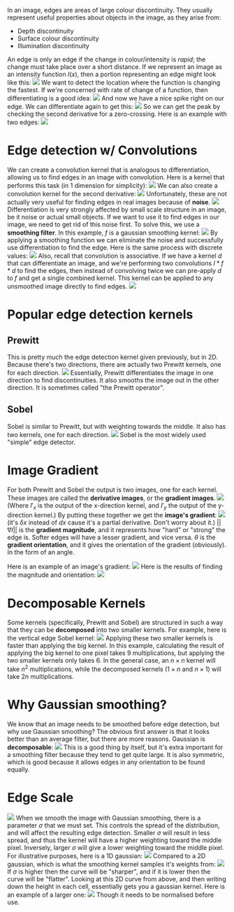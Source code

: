 In an image, edges are areas of large colour discontinuity. They usually represent useful properties about objects in the image, as they arise from:
- Depth discontinuity
- Surface colour discontinuity
- Illumination discontinuity

An edge is only an edge if the change in colour/intensity is *rapid*; the change must take place over a short distance.
If we represent an image as an intensity function $I(x)$, then a portion representing an edge might look like this:
![](Pasted%20image%2020240205152400.png)
We want to detect the location where the function is changing the fastest. If we're concerned with rate of change of a function, then differentiating is a good idea:
![](Pasted%20image%2020240205152516.png)
And now we have a nice spike right on our edge. We can differentiate again to get this:
![](Pasted%20image%2020240205152706.png)
So we can get the peak by checking the second derivative for a zero-crossing.
Here is an example with two edges:
![](Pasted%20image%2020240205152850.png)
# Edge detection w/ Convolutions
We can create a convolution kernel that is analogous to differentiation, allowing us to find edges in an image with convolution. Here is a kernel that performs this task (in 1 dimension for simplicity):
![](Pasted%20image%2020240205153108.png)
We can also create a convolution kernel for the second derivative:
![](Pasted%20image%2020240205153413.png)
Unfortunately, these are not actually very useful for finding edges in real images because of **noise**.
![](Pasted%20image%2020240205153458.png)
Differentiation is very strongly affected by small scale structure in an image, be it noise or actual small objects. If we want to use it to find edges in our image, we need to get rid of this noise first.
To solve this, we use a **smoothing filter**. In this example, $f$ is a gaussian smoothing kernel:
![](Pasted%20image%2020240205153746.png)
By applying a smoothing function we can eliminate the noise and successfully use differentiation to find the edge.
Here is the same process with discrete values:
![](Pasted%20image%2020240205154033.png)
Also, recall that convolution is associative. If we have a kernel $d$ that can differentiate an image, and we're performing two convolutions $I *f*d$ to find the edges, then instead of convolving twice we can pre-apply $d$ to $f$ and get a single combined kernel. This kernel can be applied to any unsmoothed image directly to find edges.
![](Pasted%20image%2020240205154312.png)
# Popular edge detection kernels
## Prewitt
This is pretty much the edge detection kernel given previously, but in 2D. Because there's two directions, there are actually two Prewitt kernels, one for each direction.
![](Pasted%20image%2020240205154818.png)
Essentially, Prewitt differentiates the image in one direction to find discontinuities. It also smooths the image out in the other direction.
It is sometimes called "the Prewitt operator".
## Sobel
Sobel is similar to Prewitt, but with weighting towards the middle. It also has two kernels, one for each direction.
![](Pasted%20image%2020240205155320.png)
Sobel is the most widely used "simple" edge detector.

# Image Gradient
For both Prewitt and Sobel the output is two images, one for each kernel. These images are called the **derivative images**, or the **gradient images**. 
![](Pasted%20image%2020240205160047.png)
(Where $I'_x$ is the output of the x-direction kernel, and $I'_y$ the output of the y-direction kernel.)
By putting these together we get the **image's gradient**:
![](Pasted%20image%2020240205160410.png)
(it's $\delta x$ instead of $dx$ cause it's a partial derivative. Don't worry about it.)
$||\nabla I||$ is the **gradient magnitude**, and it represents how "hard" or "strong" the edge is. Softer edges will have a lesser gradient, and vice versa.
$\theta$ is the **gradient orientation**, and it gives the orientation of the gradient (obviously). In the form of an angle.

Here is an example of an image's gradient:
![](Pasted%20image%2020240205161122.png)
Here is the results of finding the magnitude and orientation:
![](Pasted%20image%2020240205161210.png)
# Decomposable Kernels
Some kernels (specifically, Prewitt and Sobel) are structured in such a way that they can be **decomposed** into two smaller kernels. For example, here is the vertical edge Sobel kernel:
![](Pasted%20image%2020240205161757.png)
Applying these two smaller kernels is faster than applying the big kernel. In this example, calculating the result of applying the big kernel to one pixel takes 9 multiplications, but applying the two smaller kernels only takes 6. In the general case, an $n \times n$ kernel will take $n^2$ multiplications, while the decomposed kernels ($1 \times n$ and $n \times 1$) will take $2n$ multiplications.

# Why Gaussian smoothing?
We know that an image needs to be smoothed before edge detection, but why use Gaussian smoothing? The obvious first answer is that it looks better than an average filter, but there are more reasons.
Gaussian is **decomposable**:
![](Pasted%20image%2020240205162749.png)
This is a good thing by itself, but it's extra important for a smoothing filter because they tend to get quite large.
It is also symmetric, which is good because it allows edges in any orientation to be found equally.
# Edge Scale
![](Pasted%20image%2020240206122948.png)
When we smooth the image with Gaussian smoothing, there is a parameter $\sigma$ that we must set. This controls the spread of the distribution, and will affect the resulting edge detection.
Smaller $\sigma$ will result in less spread, and thus the kernel will have a higher weighting toward the middle pixel. Inversely, larger $\sigma$ will give a lower weighting toward the middle pixel.
For illustrative purposes, here is a 1D gaussian:
![](Pasted%20image%2020240206123252.png)
Compared to a 2D gaussian, which is what the smoothing kernel samples it's weights from:
![](Pasted%20image%2020240206123419.png)
If $\sigma$ is higher then the curve will be "sharper", and if it is lower then the curve will be "flatter". Looking at this 2D curve from above, and then writing down the height in each cell, essentially gets you a gaussian kernel. Here is an example of a larger one:
![](Pasted%20image%2020240206123531.png)
Though it needs to be normalised before use.

